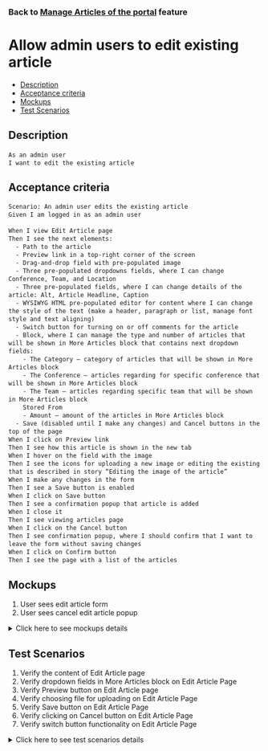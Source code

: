 ### Back to [Manage Articles of the portal](../../) feature

# Allow admin users to edit existing article

- [Description](#description)
- [Acceptance criteria](#acceptance-criteria)
- [Mockups](#mockups)
- [Test Scenarios](#test-scenarios)

## Description

    As an admin user
    I want to edit the existing article

## Acceptance criteria

    Scenario: An admin user edits the existing article
    Given I am logged in as an admin user

    When I view Edit Article page
    Then I see the next elements:
      - Path to the article
      - Preview link in a top-right corner of the screen
      - Drag-and-drop field with pre-populated image
      - Three pre-populated dropdowns fields, where I can change Conference, Team, and Location
      - Three pre-populated fields, where I can change details of the article: Alt, Article Headline, Caption
      - WYSIWYG HTML pre-populated editor for content where I can change the style of the text (make a header, paragraph or list, manage font style and text aligning)
      - Switch button for turning on or off comments for the article
      - Block, where I can manage the type and number of articles that will be shown in More Articles block that contains next dropdown fields:
        - The Category – category of articles that will be shown in More Articles block
        - The Conference – articles regarding for specific conference that will be shown in More Articles block
        - The Team – articles regarding specific team that will be shown in More Articles block
        Stored From
        - Amount – amount of the articles in More Articles block
      - Save (disabled until I make any changes) and Cancel buttons in the top of the page
    When I click on Preview link
    Then I see how this article is shown in the new tab
    When I hover on the field with the image
    Then I see the icons for uploading a new image or editing the existing that is described in story “Editing the image of the article”
    When I make any changes in the form
    Then I see a Save button is enabled
    When I click on Save button
    Then I see a confirmation popup that article is added
    When I close it
    Then I see viewing articles page
    When I click on the Cancel button
    Then I see confirmation popup, where I should confirm that I want to leave the form without saving changes
    When I click on Confirm button
    Then I see the page with a list of the articles

## Mockups

1. User sees edit article form
2. User sees cancel edit article popup

<details>
  <summary>Click here to see mockups details</summary>

**1. User sees edit article form:**

![Add edit article form Screen](/products/sport_news_portal/web_application_features/manage_articles/images/edit_article.png)

**2. User sees cancel edit article popup:**

![Cancel edit article popup](/products/sport_news_portal/web_application_features/manage_articles/images/cancel_edit_article_popup.png)

</details>

## Test Scenarios

1. Verify the content of Edit Article page
2. Verify dropdown fields in More Articles block on Edit Article Page
3. Verify Preview button on Edit Article page
4. Verify choosing file for uploading on Edit Article Page
5. Verify Save button on Edit Article Page
6. Verify clicking on Cancel button on Edit Article Page
7. Verify switch button functionality on Edit Article Page

<details>
  <summary>Click here to see test scenarios details</summary>

### **#1. Verify the content of Edit Article page**

|#|Steps|Expected Result
------|-------|----------
|1|Go to sport news site|
|2|Log in your admin account|
|3|Click on any sports category link|
|4|Click on any Article -> Edit|
|5|Observe content of Edit Article Page|There are such elements:<br>- Drag-and-drop field for image upload<br>- Three dropdowns fields<br>- Three fields, where I can add details of the article: Alt, Article Headline, Caption<br>- WYSIWYG HTML editor for content where I can format text<br>- Switch button for turning on or off comments for the article<br>- Block, where I can manage the type and number of articles that will be shown in More Articles block<br>- Save (disabled until all fields are filled) and Cancel buttons in the top of the page

### **#2. Verify dropdown fields in More Articles block on Edit Article Page**

|#|Steps|Expected Result
------|-------|----------
|1|Go to sport news site|
|2|Log in your admin account|
|3|Click on any sports category link|
|4|Click on any Article -> Edit|Admin is redirected to Edit Article page
|5|Check what dropdown fields and buttons contain More Article block|More Articles block that contains next dropdown fields:<br>- The Category<br>- The Conference<br>- The Team<br>- Stored From<br>- Amount

### **#3. Verify Preview button on Edit Article page**

|#|Steps|Expected Result
------|-------|----------
|1|Go to sport news site|
|2|Log in your admin account|
|3|Click on any sports category link|
|4|Click on any Article -> Edit|Admin is redirected to Edit Article page
|5|Click on a Preview link button|Admin will see in the new tab how this article will be shown

### **#4. Verify choosing file for uploading on Edit Article Page**

|#|Steps|Expected Result
------|-------|----------
|1|Go to sport news site|
|2|Log in your admin account|
|3|Click on any sports category link|
|4|Click on any Article -> Edit|Admin is redirected to Edit Article page
|5|Click on +Add picture|File explorer window where needed image can be selected

### **#5. Verify Save button on Edit Article Page**

|#|Steps|Expected Result
------|-------|----------
|1|Go to sport news site|
|2|Log in your admin account|
|3|Click on any sports category link|
|4|Click on any Article -> Edit|Admin is redirected to Edit Article page
|5|Edit article|
|6|Click Save button|New article is edited and shown at the top of the list

### **#6. Verify clicking on Cancel button on Edit Article Page**

|#|Steps|Expected Result
------|-------|----------
|1|Go to sport news site|
|2|Log in your admin account|
|3|Click on any sports category link|
|4|Click on any Article -> Edit|Admin is redirected to Edit Article page
|5|Edit article|
|6|Click cancel button|Confirmation popup appears, where admin could confirm leaving the form without saving changes
|7|Click on Confirm button|The page with a list of the articles appears

### **#7. Verify switch button functionality on Edit Article Page**

|#|Steps|Expected Result
------|-------|----------
|1|Go to sport news site|
|2|Log in your admin account|
|3|Click on any sports category link|
|4|Click on any Article -> Edit|Admin is redirected to Edit Article page
|5|Change the state of the Switch button|The comments block will be shown or hidden

</details>

